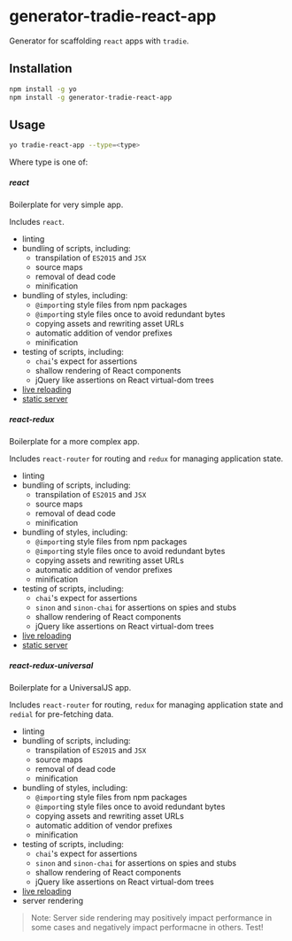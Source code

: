 # generator-tradie-react-app

Generator for scaffolding `react` apps with `tradie`.

## Installation

```bash
npm install -g yo
npm install -g generator-tradie-react-app
```

## Usage

```bash
yo tradie-react-app --type=<type>
```

Where type is one of:

##### react

Boilerplate for very simple app.

Includes `react`.

- linting
- bundling of scripts, including:
  - transpilation of `ES2015` and `JSX`
  - source maps
  - removal of dead code
  - minification
- bundling of styles, including:
  - `@import`ing style files from npm packages
  - `@import`ing style files once to avoid redundant bytes
  - copying assets and rewriting asset URLs
  - automatic addition of vendor prefixes
  - minification
- testing of scripts, including:
  - `chai`'s expect for assertions
  - shallow rendering of React components
  - jQuery like assertions on React virtual-dom trees
- [live reloading](https://www.npmjs.com/package/tradie-plugin-livereload)
- [static server](https://www.npmjs.com/package/tradie-plugin-serve)

##### react-redux

Boilerplate for a more complex app.

Includes `react-router` for routing and `redux` for managing application state.

- linting
- bundling of scripts, including:
  - transpilation of `ES2015` and `JSX`
  - source maps
  - removal of dead code
  - minification
- bundling of styles, including:
  - `@import`ing style files from npm packages
  - `@import`ing style files once to avoid redundant bytes
  - copying assets and rewriting asset URLs
  - automatic addition of vendor prefixes
  - minification
- testing of scripts, including:
  - `chai`'s expect for assertions
  - `sinon` and `sinon-chai` for assertions on spies and stubs
  - shallow rendering of React components
  - jQuery like assertions on React virtual-dom trees
- [live reloading](https://www.npmjs.com/package/tradie-plugin-livereload)
- [static server](https://www.npmjs.com/package/tradie-plugin-serve)

##### react-redux-universal

Boilerplate for a UniversalJS app.

Includes `react-router` for routing, `redux` for managing application state and `redial` for pre-fetching data.

- linting
- bundling of scripts, including:
  - transpilation of `ES2015` and `JSX`
  - source maps
  - removal of dead code
  - minification
- bundling of styles, including:
  - `@import`ing style files from npm packages
  - `@import`ing style files once to avoid redundant bytes
  - copying assets and rewriting asset URLs
  - automatic addition of vendor prefixes
  - minification
- testing of scripts, including:
  - `chai`'s expect for assertions
  - `sinon` and `sinon-chai` for assertions on spies and stubs
  - shallow rendering of React components
  - jQuery like assertions on React virtual-dom trees
- [live reloading](https://www.npmjs.com/package/tradie-plugin-livereload)
- server rendering

> Note: Server side rendering may positively impact performance in some cases and negatively impact performacne in others. Test!